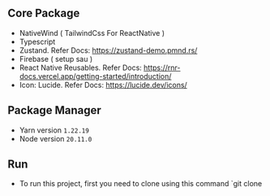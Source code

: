## Core Package 
- NativeWind ( TailwindCss For ReactNative )
- Typescript
- Zustand. Refer Docs: https://zustand-demo.pmnd.rs/
- Firebase ( setup sau )
- React Native Reusables. Refer Docs: https://rnr-docs.vercel.app/getting-started/introduction/
- Icon: Lucide. Refer Docs: https://lucide.dev/icons/
## Package Manager
- Yarn version `1.22.19`
- Node version `20.11.0`
## Run
- To run this project, first you need to clone using this command `git clone 


